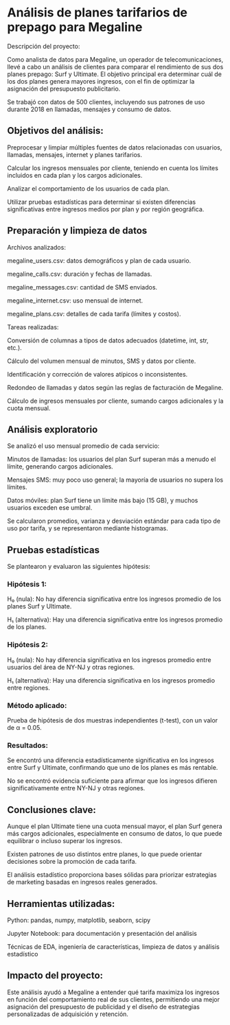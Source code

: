 # Análisis de planes tarifarios de prepago para Megaline
Descripción del proyecto:

Como analista de datos para Megaline, un operador de telecomunicaciones, llevé a cabo un análisis de clientes para comparar el rendimiento de sus dos planes prepago: Surf y Ultimate. El objetivo principal era determinar cuál de los dos planes genera mayores ingresos, con el fin de optimizar la asignación del presupuesto publicitario.

Se trabajó con datos de 500 clientes, incluyendo sus patrones de uso durante 2018 en llamadas, mensajes y consumo de datos.

## Objetivos del análisis:
Preprocesar y limpiar múltiples fuentes de datos relacionadas con usuarios, llamadas, mensajes, internet y planes tarifarios.

Calcular los ingresos mensuales por cliente, teniendo en cuenta los límites incluidos en cada plan y los cargos adicionales.

Analizar el comportamiento de los usuarios de cada plan.

Utilizar pruebas estadísticas para determinar si existen diferencias significativas entre ingresos medios por plan y por región geográfica.

## Preparación y limpieza de datos
Archivos analizados:

megaline_users.csv: datos demográficos y plan de cada usuario.

megaline_calls.csv: duración y fechas de llamadas.

megaline_messages.csv: cantidad de SMS enviados.

megaline_internet.csv: uso mensual de internet.

megaline_plans.csv: detalles de cada tarifa (límites y costos).

Tareas realizadas:

Conversión de columnas a tipos de datos adecuados (datetime, int, str, etc.).

Cálculo del volumen mensual de minutos, SMS y datos por cliente.

Identificación y corrección de valores atípicos o inconsistentes.

Redondeo de llamadas y datos según las reglas de facturación de Megaline.

Cálculo de ingresos mensuales por cliente, sumando cargos adicionales y la cuota mensual.

## Análisis exploratorio
Se analizó el uso mensual promedio de cada servicio:

Minutos de llamadas: los usuarios del plan Surf superan más a menudo el límite, generando cargos adicionales.

Mensajes SMS: muy poco uso general; la mayoría de usuarios no supera los límites.

Datos móviles: plan Surf tiene un límite más bajo (15 GB), y muchos usuarios exceden ese umbral.

Se calcularon promedios, varianza y desviación estándar para cada tipo de uso por tarifa, y se representaron mediante histogramas.

## Pruebas estadísticas
Se plantearon y evaluaron las siguientes hipótesis:

### Hipótesis 1:
H₀ (nula): No hay diferencia significativa entre los ingresos promedio de los planes Surf y Ultimate.

H₁ (alternativa): Hay una diferencia significativa entre los ingresos promedio de los planes.

### Hipótesis 2:
H₀ (nula): No hay diferencia significativa en los ingresos promedio entre usuarios del área de NY-NJ y otras regiones.

H₁ (alternativa): Hay una diferencia significativa en los ingresos promedio entre regiones.

### Método aplicado:
Prueba de hipótesis de dos muestras independientes (t-test), con un valor de α = 0.05.

### Resultados:

Se encontró una diferencia estadísticamente significativa en los ingresos entre Surf y Ultimate, confirmando que uno de los planes es más rentable.

No se encontró evidencia suficiente para afirmar que los ingresos difieren significativamente entre NY-NJ y otras regiones.

## Conclusiones clave:
Aunque el plan Ultimate tiene una cuota mensual mayor, el plan Surf genera más cargos adicionales, especialmente en consumo de datos, lo que puede equilibrar o incluso superar los ingresos.

Existen patrones de uso distintos entre planes, lo que puede orientar decisiones sobre la promoción de cada tarifa.

El análisis estadístico proporciona bases sólidas para priorizar estrategias de marketing basadas en ingresos reales generados.

## Herramientas utilizadas:
Python: pandas, numpy, matplotlib, seaborn, scipy

Jupyter Notebook: para documentación y presentación del análisis

Técnicas de EDA, ingeniería de características, limpieza de datos y análisis estadístico

## Impacto del proyecto:
Este análisis ayudó a Megaline a entender qué tarifa maximiza los ingresos en función del comportamiento real de sus clientes, permitiendo una mejor asignación del presupuesto de publicidad y el diseño de estrategias personalizadas de adquisición y retención.

